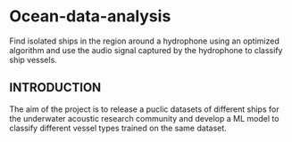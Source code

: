 # Ocean-data-analysis
Find isolated ships in the region around a hydrophone using an optimized algorithm and use the audio signal captured by the hydrophone to classify ship vessels.

## INTRODUCTION



The aim of the project is to release a puclic datasets of different ships for the underwater acoustic research community and develop a ML model to classify different vessel types trained on the same dataset.
